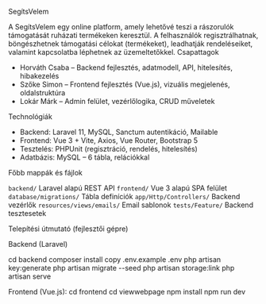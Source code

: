 SegítsVelem

A SegítsVelem egy online platform, amely lehetővé teszi a rászorulók támogatását ruházati termékeken keresztül. A felhasználók regisztrálhatnak, böngészhetnek támogatási célokat (termékeket), leadhatják rendeléseiket, valamint kapcsolatba léphetnek az üzemeltetőkkel.
Csapattagok

- Horváth Csaba – Backend fejlesztés, adatmodell, API, hitelesítés, hibakezelés
- Szőke Simon – Frontend fejlesztés (Vue.js), vizuális megjelenés, oldalstruktúra
- Lokár Márk – Admin felület, vezérlőlogika, CRUD műveletek


Technológiák

- Backend: Laravel 11, MySQL, Sanctum autentikáció, Mailable
- Frontend: Vue 3 + Vite, Axios, Vue Router, Bootstrap 5
- Tesztelés: PHPUnit (regisztráció, rendelés, hitelesítés)
- Adatbázis: MySQL – 6 tábla, relációkkal


Főbb mappák és fájlok



 `backend/`  Laravel alapú REST API 
 `frontend/`  Vue 3 alapú SPA felület 
 `database/migrations/`  Tábla definíciók 
 `app/Http/Controllers/`  Backend vezérlők 
 `resources/views/emails/`  Email sablonok 
 `tests/Feature/`  Backend tesztesetek 


Telepítési útmutató (fejlesztői gépre)

Backend (Laravel)

cd backend
composer install
copy .env.example .env
php artisan key:generate
php artisan migrate --seed
php artisan storage:link
php artisan serve

Frontend (Vue.js):
cd frontend
cd viewwebpage
npm install
npm run dev


